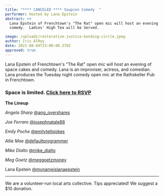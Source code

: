 ```yaml
---
title: "**** CANCELED **** Soupcon Comedy  "
performer: Hosted by Lana Epstein
abstract: >+
  Lana Epstein of Frenchtown's "The Rat" open mic will host an evening of
  comedy.  Ladies' High Tea will be Served.

image: /uploads/restorative-justice-bonding-circle.jpeg
author: Iris AlRoy
date: 2021-08-04T23:00:08.370Z
approved: true
---
```

Lana Epstein of Frenchtown's "The Rat" open mic will host an evening of space cakes and comedy. Lana is an improviser, actress, and comedian. Lana produces the Tuesday night comedy open mic at the Rathskeller Pub in Frenchtown.    [](https://www.instagram.com/mynameislanaepstein/?hl=en)

### **Space is limited. [Click here to RSVP](https://docs.google.com/forms/d/e/1FAIpQLSdB8LKMqXcK0waFzERgIATX09wSVyn_C938ZnZMv0Kb2cyF6Q/viewform)**

**The Lineup**

*Angela Sharp*  [@ang_overshares](https://www.instagram.com/ang_overshares/?hl=en)

*Joe Ferraro* [@josephnatale88](https://www.instagram.com/josephnatale88/)

*Emily Poche* [@emilytellsjokes](https://twitter.com/emilytellsjokes?lang=en)

*Allie Mae* [@defaultprogrammer](https://www.instagram.com/defaultprogrammer/?hl=en)

*Mike Dialto* [@mike_dialto](https://www.instagram.com/mike_dialto/?hl=en)

*Meg Goetz* [@meggoetzmoney](https://www.instagram.com/meggoetzmoney/?hl=en)

Lana Epstein [@mynameislanaepstein](https://www.instagram.com/mynameislanaepstein/?hl=en)

--------

We are a volunteer-run local arts collective. Tips appreciated! We suggest a $10 donation.
